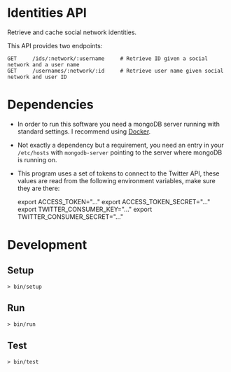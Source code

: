 # Identities API
Retrieve and cache social network identities.

This API provides two endpoints:

    GET     /ids/:network/:username     # Retrieve ID given a social network and a user name
    GET     /usernames/:network/:id     # Retrieve user name given social network and user ID

# Dependencies
- In order to run this software you need a mongoDB server running with standard settings. I recommend using [Docker](https://hub.docker.com/_/mongo/).
- Not exactly a dependency but a requirement, you need an entry in your `/etc/hosts` with `mongodb-server` pointing to the server where mongoDB is running on.
- This program uses a set of tokens to connect to the Twitter API, these values are read from the following environment variables, make sure they are there:


    export ACCESS_TOKEN="..."
    export ACCESS_TOKEN_SECRET="..."
    export TWITTER_CONSUMER_KEY="..."
    export TWITTER_CONSUMER_SECRET="..."


# Development
## Setup

    > bin/setup

## Run

    > bin/run

## Test

    > bin/test
